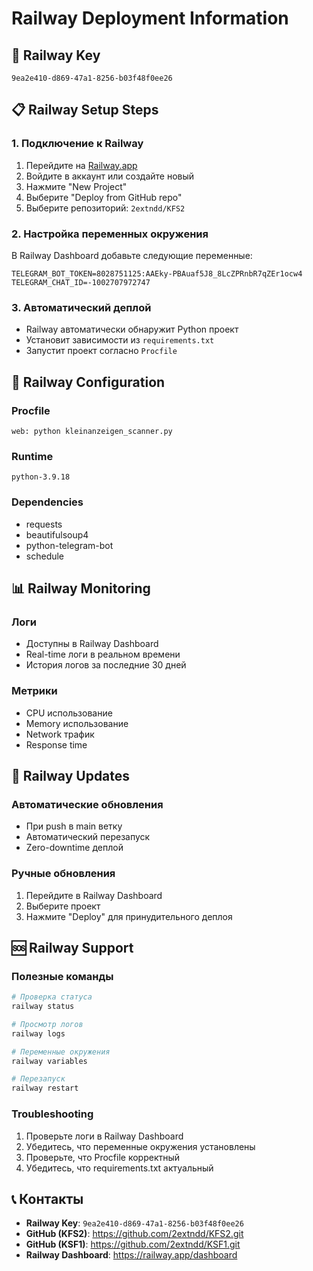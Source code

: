 # Railway Deployment Information

## 🚀 Railway Key
```
9ea2e410-d869-47a1-8256-b03f48f0ee26
```

## 📋 Railway Setup Steps

### 1. Подключение к Railway
1. Перейдите на [Railway.app](https://railway.app)
2. Войдите в аккаунт или создайте новый
3. Нажмите "New Project"
4. Выберите "Deploy from GitHub repo"
5. Выберите репозиторий: `2extndd/KFS2`

### 2. Настройка переменных окружения
В Railway Dashboard добавьте следующие переменные:

```
TELEGRAM_BOT_TOKEN=8028751125:AAEky-PBAuaf5J8_8LcZPRnbR7qZEr1ocw4
TELEGRAM_CHAT_ID=-1002707972747
```

### 3. Автоматический деплой
- Railway автоматически обнаружит Python проект
- Установит зависимости из `requirements.txt`
- Запустит проект согласно `Procfile`

## 🔧 Railway Configuration

### Procfile
```
web: python kleinanzeigen_scanner.py
```

### Runtime
```
python-3.9.18
```

### Dependencies
- requests
- beautifulsoup4
- python-telegram-bot
- schedule

## 📊 Railway Monitoring

### Логи
- Доступны в Railway Dashboard
- Real-time логи в реальном времени
- История логов за последние 30 дней

### Метрики
- CPU использование
- Memory использование
- Network трафик
- Response time

## 🔄 Railway Updates

### Автоматические обновления
- При push в main ветку
- Автоматический перезапуск
- Zero-downtime деплой

### Ручные обновления
1. Перейдите в Railway Dashboard
2. Выберите проект
3. Нажмите "Deploy" для принудительного деплоя

## 🆘 Railway Support

### Полезные команды
```bash
# Проверка статуса
railway status

# Просмотр логов
railway logs

# Переменные окружения
railway variables

# Перезапуск
railway restart
```

### Troubleshooting
1. Проверьте логи в Railway Dashboard
2. Убедитесь, что переменные окружения установлены
3. Проверьте, что Procfile корректный
4. Убедитесь, что requirements.txt актуальный

## 📞 Контакты

- **Railway Key**: `9ea2e410-d869-47a1-8256-b03f48f0ee26`
- **GitHub (KFS2)**: https://github.com/2extndd/KFS2.git
- **GitHub (KSF1)**: https://github.com/2extndd/KSF1.git
- **Railway Dashboard**: https://railway.app/dashboard 